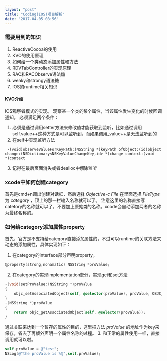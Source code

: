```yaml
---
layout: "post"
title: "Coding(IOS)项目解析"
date: "2017-04-05 08:56"
---
```

### 需要用到的知识
  1. ReactiveCocoa的使用
  2. KVO的使用原理
  3. 如何给一个类动态添加属性和方法
  4. RDVTabController的实现原理
  5. RAC和RACObserve语法糖
  6. weaky和strongy语法糖
  7. IOS的runtime相关知识

#### KVO介绍
IOS观察者模式的实现。  观察某一个类的某个属性，当该属性发生变化的时候回调通知。
必须满足两个条件：
1. 必须是通过调用setter方法来修改值才能获取到监听，比如通过调用self.value++这种方式是可以监听到，而如果调用_value++是无法监听到的
2. 在self中实现监听方法

```
 -(void)observeValueForKeyPath:(NSString *)keyPath ofObject:(id)object change:(NSDictionary<NSKeyValueChangeKey,id> *)change context:(void *)context
```
3. 记得在最后页面消失或者dealloc中解除监听

### xcode中如何创建category
首先是cmd+n调出创建对话框，然后选择 *Objective-c File* 在里面选择 *FileType* 为 *category* ，顶上的那一栏输入名称就可以了。
注意这里的名称直接写catetory的名称就可以了，不要加上原始类的名称。xcode会自动添加两者的名称为最终名称的。

### 如何给category添加属性property
首先，官方是不支持给category直接添加属性的，不过可以runtime的关联方法来动态的添加属性，具体实现如下：
1. 在category的interface部分声明property。
```Objective-c
@property(strong,nonamatic) NSString *proValue;
```
2. 在category的实现implementation部分，实现get和set方法
```Objective-c
-(void)setProValue:(NSString *)proValue
{
    objc_setAssociatedObject(self, @selector(proValue), proValue, OBJC_ASSOCIATION_ASSIGN);
}
-(NSString *)proValue
{
    return objc_getAssociatedObject(self, @selector(proValue));
}
```
通过关联来达到一个暂存的属性的目的，这里把方法 *proValue* 的地址作为key来保存，省去了再额外声明一个属性名称的过程。
3. 和正常的属性使用一样，直接调用就可以啦。
```Objective-c
self.proValue = @"test";
NSLog(@"the proValue is %@",self.proValue);
```
### 
